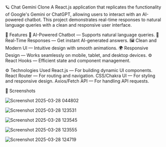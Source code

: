 🪐 Chat Gemini Clone
A React.js application that replicates the functionality of Google's Gemini or ChatGPT, allowing users to interact with an AI-powered chatbot. This project demonstrates real-time responses to natural language queries with a clean and responsive user interface.

🚀 Features
💬 AI-Powered Chatbot — Supports natural language queries.
🌙 Real-Time Responses — Get instant AI-generated answers.
🖼️ Clean and Modern UI — Intuitive design with smooth animations.
🌍 Responsive Design — Works seamlessly on mobile, tablet, and desktop devices.
⚙️ React Hooks — Efficient state and component management.


⚙️ Technologies Used
React.js — For building dynamic UI components.
React Router — For routing and navigation.
CSS/Chakra UI — For styling and responsive design.
Axios/Fetch API — For handling API requests.


📸 Screenshots 

![Screenshot 2025-03-28 044802](https://github.com/user-attachments/assets/a593e8cb-a23f-4d98-860f-d2e5f2058b55)

![Screenshot 2025-03-28 123531](https://github.com/user-attachments/assets/0877faea-f505-4fe8-a20a-154c10f08e84)

![Screenshot 2025-03-28 123545](https://github.com/user-attachments/assets/d00ec776-a1a2-45b1-b702-1c09494eaa3f)

![Screenshot 2025-03-28 123555](https://github.com/user-attachments/assets/0d96345f-d4b4-4343-b2b8-ebd2ad8d5c07)

![Screenshot 2025-03-28 124719](https://github.com/user-attachments/assets/97bdb9cb-860a-4e92-96d4-12bfa3cfb17d)




